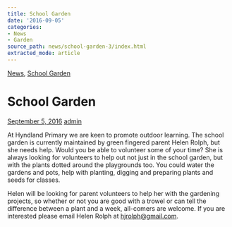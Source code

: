 ```yaml
---
title: School Garden
date: '2016-09-05'
categories:
- News
- Garden
source_path: news/school-garden-3/index.html
extracted_mode: article
---
```

[News](/news/), [School Garden](category/garden/)

# School Garden

[September 5, 2016](/news/school-garden-3/) [admin](author/admin/)

At Hyndland Primary we are keen to promote outdoor learning. The school garden is currently maintained by green fingered parent Helen Rolph, but she needs help. Would you be able to volunteer some of your time? She is always looking for volunteers to help out not just in the school garden, but with the plants dotted around the playgrounds too. You could water the gardens and pots, help with planting, digging and preparing plants and seeds for classes.

Helen will be looking for parent volunteers to help her with the gardening projects, so whether or not you are good with a trowel or can tell the difference between a plant and a week, all-comers are welcome. If you are interested please email Helen Rolph at [hjrolph@gmail.com](mailto:hjrolph@gmail.com).
